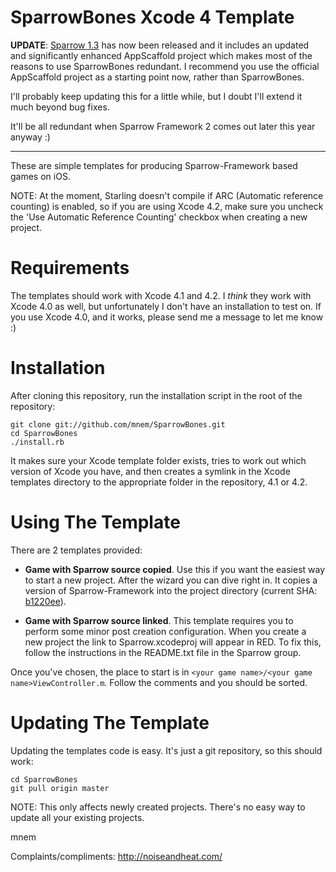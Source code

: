 SparrowBones Xcode 4 Template
=============================

__UPDATE__: [Sparrow 1.3](http://gamua.com/blog/2012/03/sparrow-1-3/) has now
been released and it includes an updated and significantly enhanced
AppScaffold project which makes most of the reasons to use SparrowBones
redundant. I recommend you use the official AppScaffold project as a starting
point now, rather than SparrowBones.

I'll probably keep updating this for a little while, but I doubt I'll extend
it much beyond bug fixes.

It'll be all redundant when Sparrow Framework 2 comes out later this year
anyway :)

---

These are simple templates for producing Sparrow-Framework based games
on iOS.

NOTE: At the moment, Starling doesn't compile if ARC (Automatic reference
counting) is enabled, so if you are using Xcode 4.2, make sure you uncheck
the 'Use Automatic Reference Counting' checkbox when creating a new project.

Requirements
============

The templates should work with Xcode 4.1 and 4.2. I *think* they work with
Xcode 4.0 as well, but unfortunately I don't have an installation to test
on. If you use Xcode 4.0, and it works, please send me a message to let
me know :)

Installation
============

After cloning this repository, run the installation script in the root of
the repository:

    git clone git://github.com/mnem/SparrowBones.git
    cd SparrowBones
    ./install.rb

It makes sure your Xcode template folder exists, tries to work out which
version of Xcode you have, and then creates a symlink in the Xcode templates
directory to the appropriate folder in the repository, 4.1 or 4.2.

Using The Template
==================

There are 2 templates provided:

- **Game with Sparrow source copied**. Use this if you want the easiest way
to start a new project. After the wizard you can dive right in. It copies
a version of Sparrow-Framework into the project directory (current SHA:
[b1220ee](https://github.com/PrimaryFeather/Sparrow-Framework/tree/b1220ee)).

- **Game with Sparrow source linked**.  This template requires you to
perform some minor post creation configuration. When you create a new project
the link to Sparrow.xcodeproj will appear in RED. To fix this, follow the
instructions in the README.txt file in the Sparrow group.

Once you've chosen, the place to start is in
`<your game name>/<your game name>ViewController.m`. Follow the comments and
you should be sorted.

Updating The Template
=====================

Updating the templates code is easy. It's just a git repository, so this
should work:

    cd SparrowBones
    git pull origin master

NOTE: This only affects newly created projects. There's no easy way to
update all your existing projects.


mnem

Complaints/compliments: http://noiseandheat.com/
